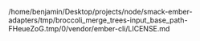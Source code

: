 /home/benjamin/Desktop/projects/node/smack-ember-adapters/tmp/broccoli_merge_trees-input_base_path-FHeueZoG.tmp/0/vendor/ember-cli/LICENSE.md